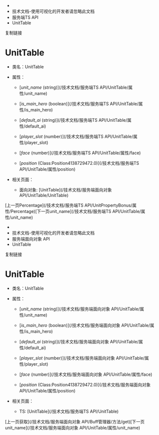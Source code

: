   * [](/)
  * 技术文档-使用可视化的开发者请忽略此文档
  * 服务端TS API
  * UnitTable

复制链接

# UnitTable

  * 类名：UnitTable

  * 属性：

    * [_unit_name_ (string)](/技术文档/服务端TS API/UnitTable/属性/unit_name)

    * [_is_main_hero_ (boolean)](/技术文档/服务端TS API/UnitTable/属性/is_main_hero)

    * [_default_ai_ (string)](/技术文档/服务端TS API/UnitTable/属性/default_ai)

    * [_player_slot_ (number)](/技术文档/服务端TS API/UnitTable/属性/player_slot)

    * [_face_ (number)](/技术文档/服务端TS API/UnitTable/属性/face)

    * [_position_ (Class:Position4138729472.0)](/技术文档/服务端TS API/UnitTable/属性/position)

  * 相关页面：

    * 面向对象: [UnitTable](/技术文档/服务端面向对象 API/UnitTable/UnitTable)

[上一页Percentage](/技术文档/服务端TS
API/UnitPropertyBonus/属性/Percentage)[下一页unit_name](/技术文档/服务端TS
API/UnitTable/属性/unit_name)


  * [](/)
  * 技术文档-使用可视化的开发者请忽略此文档
  * 服务端面向对象 API
  * UnitTable

复制链接

# UnitTable

  * 类名：UnitTable

  * 属性：

    * [_unit_name_ (string)](/技术文档/服务端面向对象 API/UnitTable/属性/unit_name)

    * [_is_main_hero_ (boolean)](/技术文档/服务端面向对象 API/UnitTable/属性/is_main_hero)

    * [_default_ai_ (string)](/技术文档/服务端面向对象 API/UnitTable/属性/default_ai)

    * [_player_slot_ (number)](/技术文档/服务端面向对象 API/UnitTable/属性/player_slot)

    * [_face_ (number)](/技术文档/服务端面向对象 API/UnitTable/属性/face)

    * [_position_ (Class:Position4138729472.0)](/技术文档/服务端面向对象 API/UnitTable/属性/position)

  * 相关页面：

    * TS: [UnitTable](/技术文档/服务端TS API/UnitTable)

[上一页获取](/技术文档/服务端面向对象 API/Buff管理器/方法/get)[下一页unit_name](/技术文档/服务端面向对象
API/UnitTable/属性/unit_name)



